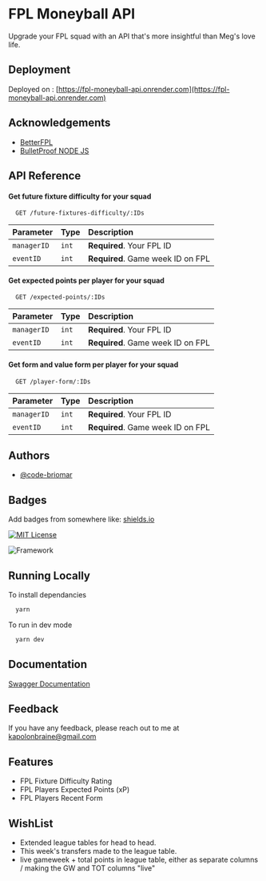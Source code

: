 
# FPL Moneyball API

Upgrade your FPL squad with an API that's more insightful than Meg's love life.

## Deployment
Deployed on : [https://fpl-moneyball-api.onrender.com](https://fpl-moneyball-api.onrender.com)

## Acknowledgements

 - [BetterFPL](https://www.betterfpl.com/)
 - [BulletProof NODE JS](https://github.com/santiq/bulletproof-nodejs)
## API Reference

#### Get future fixture difficulty for your squad

```http
  GET /future-fixtures-difficulty/:IDs
```

| Parameter | Type     | Description                |
| :-------- | :------- | :------------------------- |
| `managerID` | `int` | **Required**. Your FPL ID |
| `eventID` | `int` | **Required**. Game week ID on FPL |

#### Get expected points per player for your squad

```http
  GET /expected-points/:IDs
```

| Parameter | Type     | Description                |
| :-------- | :------- | :------------------------- |
| `managerID` | `int` | **Required**. Your FPL ID |
| `eventID` | `int` | **Required**. Game week ID on FPL |

#### Get form and value form per player for your squad

```http
  GET /player-form/:IDs
```

| Parameter | Type     | Description                |
| :-------- | :------- | :------------------------- |
| `managerID` | `int` | **Required**. Your FPL ID |
| `eventID` | `int` | **Required**. Game week ID on FPL |

## Authors

- [@code-briomar](https://www.github.com/code-briomar)


## Badges

Add badges from somewhere like: [shields.io](https://shields.io/)

[![MIT License](https://img.shields.io/badge/License-MIT-green.svg)](https://choosealicense.com/licenses/mit/)

![Framework](https://img.shields.io/badge/Framework-Express-purple.svg)


## Running Locally

To install dependancies

```bash
  yarn
```

To run in dev mode

```bash
  yarn dev
```
## Documentation

[Swagger Documentation]()


## Feedback

If you have any feedback, please reach out to me at kapolonbraine@gmail.com


## Features

- FPL Fixture Difficulty Rating
- FPL Players Expected Points (xP)
- FPL Players Recent Form

## WishList

- Extended league tables for head to head.
- This week's transfers made to the league table.
- live gameweek + total points in league table, either as separate columns / making the GW and TOT columns "live"
